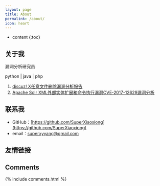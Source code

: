 ```yaml
---
layout: page
title: About
permalink: /about/
icon: heart
---
```


* content
{:toc}

## 关于我

漏洞分析研究员

python | java | php

1. [discuz! X任意文件删除漏洞分析报告](https://cert.360.cn/report/detail?id=37b39434132113bd285fc004e765b245)
2. [Apache Solr XML外部实体扩展和命令执行漏洞CVE-2017-12629漏洞分析](https://superxiaoxiong.github.io/2017/10/21/Apache-Solr-XML%E5%A4%96%E9%83%A8%E5%AE%9E%E4%BD%93%E6%89%A9%E5%B1%95%E5%92%8C%E5%91%BD%E4%BB%A4%E6%89%A7%E8%A1%8C%E6%BC%8F%E6%B4%9ECVE-2017-12629%E6%BC%8F%E6%B4%9E%E5%88%86%E6%9E%90/)

## 联系我

* GitHub：[https://github.com/SuperXiaoxiong](https://github.com/SuperXiaoxiong)
* email：superxyyang@gmail.com


## 友情链接



## Comments

{% include comments.html %}
